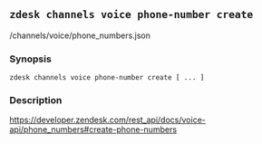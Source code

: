 ## `zdesk channels voice phone-number create`

/channels/voice/phone_numbers.json

### Synopsis

    zdesk channels voice phone-number create [ ... ]

### Description

https://developer.zendesk.com/rest_api/docs/voice-api/phone_numbers#create-phone-numbers

